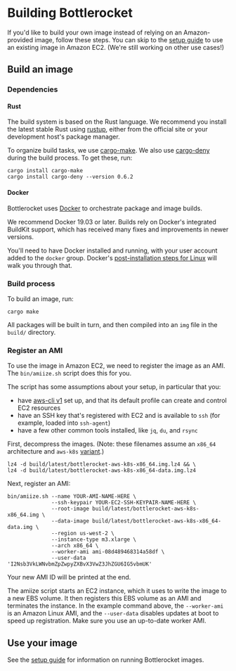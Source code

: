 # Building Bottlerocket

If you'd like to build your own image instead of relying on an Amazon-provided image, follow these steps.
You can skip to the [setup guide](QUICKSTART.md) to use an existing image in Amazon EC2.
(We're still working on other use cases!)

## Build an image

### Dependencies

#### Rust

The build system is based on the Rust language.
We recommend you install the latest stable Rust using [rustup](https://rustup.rs/), either from the official site or your development host's package manager.

To organize build tasks, we use [cargo-make](https://sagiegurari.github.io/cargo-make/).
We also use [cargo-deny](https://github.com/EmbarkStudios/cargo-deny) during the build process.
To get these, run:

```
cargo install cargo-make
cargo install cargo-deny --version 0.6.2
```

#### Docker

Bottlerocket uses [Docker](https://docs.docker.com/install/#supported-platforms) to orchestrate package and image builds.

We recommend Docker 19.03 or later.
Builds rely on Docker's integrated BuildKit support, which has received many fixes and improvements in newer versions.

You'll need to have Docker installed and running, with your user account added to the `docker` group.
Docker's [post-installation steps for Linux](https://docs.docker.com/install/linux/linux-postinstall/) will walk you through that.

### Build process

To build an image, run:

```
cargo make
```

All packages will be built in turn, and then compiled into an `img` file in the `build/` directory.

### Register an AMI

To use the image in Amazon EC2, we need to register the image as an AMI.
The `bin/amiize.sh` script does this for you.

The script has some assumptions about your setup, in particular that you:
  * have [aws-cli v1](https://aws.amazon.com/cli/) set up, and that its default profile can create and control EC2 resources
  * have an SSH key that's registered with EC2 and is available to `ssh` (for example, loaded into `ssh-agent`)
  * have a few other common tools installed, like `jq`, `du`, and `rsync`

First, decompress the images.
(Note: these filenames assume an `x86_64` architecture and `aws-k8s` [variant](README.md).)

```
lz4 -d build/latest/bottlerocket-aws-k8s-x86_64.img.lz4 && \
lz4 -d build/latest/bottlerocket-aws-k8s-x86_64-data.img.lz4
```

Next, register an AMI:

```
bin/amiize.sh --name YOUR-AMI-NAME-HERE \
              --ssh-keypair YOUR-EC2-SSH-KEYPAIR-NAME-HERE \
              --root-image build/latest/bottlerocket-aws-k8s-x86_64.img \
              --data-image build/latest/bottlerocket-aws-k8s-x86_64-data.img \
              --region us-west-2 \
              --instance-type m3.xlarge \
              --arch x86_64 \
              --worker-ami ami-08d489468314a58df \
              --user-data 'I2Nsb3VkLWNvbmZpZwpyZXBvX3VwZ3JhZGU6IG5vbmUK'
```

Your new AMI ID will be printed at the end.

The amiize script starts an EC2 instance, which it uses to write the image to a new EBS volume.
It then registers this EBS volume as an AMI and terminates the instance.
In the example command above, the `--worker-ami` is an Amazon Linux AMI, and the `--user-data` disables updates at boot to speed up registration.
Make sure you use an up-to-date worker AMI.

## Use your image

See the [setup guide](QUICKSTART.md) for information on running Bottlerocket images.
